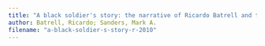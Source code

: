 ```yaml
---
title: "A black soldier's story: the narrative of Ricardo Batrell and the Cuban War of Independence"
author: Batrell, Ricardo; Sanders, Mark A.
filename: "a-black-soldier-s-story-r-2010"
---
```


